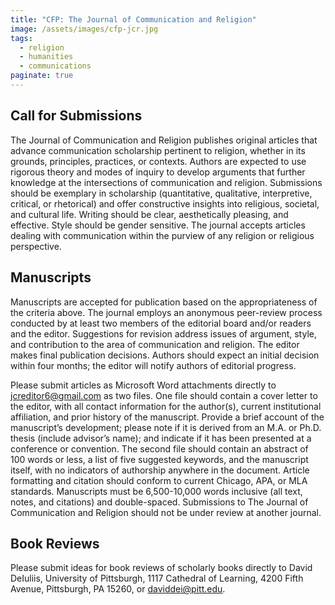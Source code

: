 ```yaml
---
title: "CFP: The Journal of Communication and Religion"
image: /assets/images/cfp-jcr.jpg
tags:
  - religion
  - humanities
  - communications
paginate: true   
---
```

## Call for Submissions

The Journal of Communication and Religion publishes original articles that advance communication scholarship pertinent to religion, whether in its grounds, principles, practices, or contexts. Authors are expected to use rigorous theory and modes of inquiry to develop arguments that further knowledge at the intersections of communication and religion. Submissions should be exemplary in scholarship (quantitative, qualitative, interpretive, critical, or rhetorical) and offer constructive insights into religious, societal, and cultural life. Writing should be clear, aesthetically pleasing, and effective. Style should be gender sensitive. The journal accepts articles dealing with communication within the purview of any religion or religious perspective.

## Manuscripts
Manuscripts are accepted for publication based on the appropriateness of the criteria above. The journal employs an anonymous peer-review process conducted by at least two members of the editorial board and/or readers and the editor. Suggestions for revision address issues of argument, style, and contribution to the area of communication and religion. The editor makes final publication decisions. Authors should expect an initial decision within four months; the editor will notify authors of editorial progress. 

Please submit articles as Microsoft Word attachments directly to <jcreditor6@gmail.com> as two files. One file should contain a cover letter to the editor, with all contact information for the author(s), current institutional affiliation, and prior history of the manuscript. Provide a brief account of the manuscript’s development; please note if it is derived from an M.A. or Ph.D. thesis (include advisor’s name); and indicate if it has been presented at a conference or convention. The second file should contain an abstract of 100 words or less, a list of five suggested keywords, and the manuscript itself, with no indicators of authorship anywhere in the document. Article formatting and citation should conform to current Chicago, APA, or MLA standards. Manuscripts must be 6,500-10,000 words inclusive (all text, notes, and citations) and double-spaced. Submissions to The Journal of Communication and Religion should not be under review at another journal. 

## Book Reviews
Please submit ideas for book reviews of scholarly books directly to David DeIuliis, University of Pittsburgh, 1117 Cathedral of Learning, 4200 Fifth Avenue, Pittsburgh, PA 15260, or <daviddei@pitt.edu>.